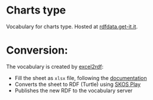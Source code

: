# Charts type
Vocabulary for charts type.
Hosted at [rdfdata.get-it.it](https://rdfdata.lteritalia.it/chartsType/).

# Conversion: 
The vocabulary is created by [excel2rdf](https://xls2rdf.sparna.fr/rest/):

- Fill the sheet as `xlsx` file, following the [documentation](https://xls2rdf.sparna.fr/rest/doc.html)
- Converts the sheet to RDF (Turtle) using [SKOS Play](https://skos-play.sparna.fr/play/home)
- Publishes the new RDF to the vocabulary server

